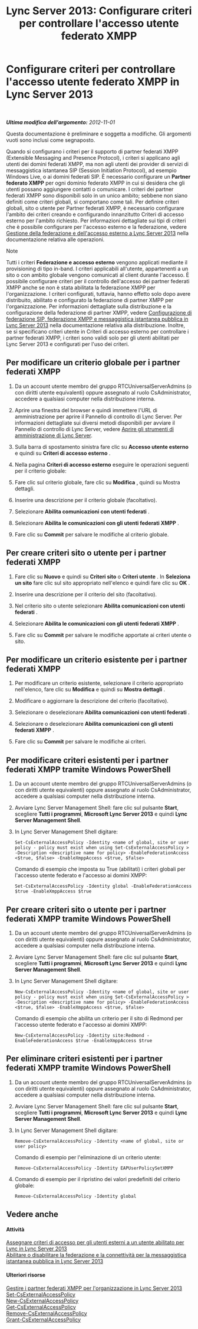﻿---
title: "Lync Server 2013: Configurare criteri per controllare l'accesso utente federato XMPP"
TOCTitle: Configurare criteri per controllare l'accesso utente federato XMPP
ms:assetid: 0fe0ff75-e52a-4e3e-923a-64f6412ac4e4
ms:mtpsurl: https://technet.microsoft.com/it-it/library/JJ552446(v=OCS.15)
ms:contentKeyID: 49299704
ms.date: 08/24/2015
mtps_version: v=OCS.15
ms.translationtype: HT
---

# Configurare criteri per controllare l'accesso utente federato XMPP in Lync Server 2013

 

_**Ultima modifica dell'argomento:** 2012-11-01_

Questa documentazione è preliminare e soggetta a modifiche. Gli argomenti vuoti sono inclusi come segnaposto.

Quando si configurano i criteri per il supporto di partner federati XMPP (Extensible Messaging and Presence Protocol), i criteri si applicano agli utenti dei domini federati XMPP, ma non agli utenti dei provider di servizi di messaggistica istantanea SIP (Session Initiation Protocol), ad esempio Windows Live, o ai domini federati SIP. È necessario configurare un **Partner federato XMPP** per ogni dominio federato XMPP in cui si desidera che gli utenti possano aggiungere contatti o comunicare. I criteri dei partner federati XMPP sono disponibili solo in un unico ambito; sebbene non siano definiti come criteri globali, si comportano come tali. Per definire criteri globali, sito o utente per Partner federati XMPP, è necessario configurare l'ambito dei criteri creando e configurando innanzitutto Criteri di accesso esterno per l'ambito richiesto. Per informazioni dettagliate sui tipi di criteri che è possibile configurare per l'accesso esterno e la federazione, vedere [Gestione della federazione e dell'accesso esterno a Lync Server 2013](lync-server-2013-managing-federation-and-external-access-to-lync-server-2013.md) nella documentazione relativa alle operazioni.


> [!NOTE]
> Tutti i criteri <STRONG>Federazione e accesso esterno</STRONG> vengono applicati mediante il provisioning di tipo in-band. I criteri applicabili all'utente, appartenenti a un sito o con ambito globale vengono comunicati al client durante l'accesso. È possibile configurare criteri per il controllo dell'accesso dei partner federati XMPP anche se non è stata abilitata la federazione XMPP per l'organizzazione. I criteri configurati, tuttavia, hanno effetto solo dopo avere distribuito, abilitato e configurato la federazione di partner XMPP per l'organizzazione. Per informazioni dettagliate sulla distribuzione e la configurazione della federazione di partner XMPP, vedere <A href="lync-server-2013-configuring-sip-federation-xmpp-federation-and-public-instant-messaging.md">Configurazione di federazione SIP, federazione XMPP e messaggistica istantanea pubblica in Lync Server 2013</A> nella documentazione relativa alla distribuzione. Inoltre, se si specificano criteri utente in Criteri di accesso esterno per controllare i partner federati XMPP, i criteri sono validi solo per gli utenti abilitati per Lync Server 2013 e configurati per l'uso dei criteri.



## Per modificare un criterio globale per i partner federati XMPP

1.  Da un account utente membro del gruppo RTCUniversalServerAdmins (o con diritti utente equivalenti) oppure assegnato al ruolo CsAdministrator, accedere a qualsiasi computer nella distribuzione interna.

2.  Aprire una finestra del browser e quindi immettere l'URL di amministrazione per aprire il Pannello di controllo di Lync Server. Per informazioni dettagliate sui diversi metodi disponibili per avviare il Pannello di controllo di Lync Server, vedere [Aprire gli strumenti di amministrazione di Lync Server](lync-server-2013-open-lync-server-administrative-tools.md).

3.  Sulla barra di spostamento sinistra fare clic su **Accesso utente esterno** e quindi su **Criteri di accesso esterno** .

4.  Nella pagina **Criteri di accesso esterno** eseguire le operazioni seguenti per il criterio globale:

5.  Fare clic sul criterio globale, fare clic su **Modifica** , quindi su Mostra dettagli.

6.  Inserire una descrizione per il criterio globale (facoltativo).

7.  Selezionare **Abilita comunicazioni con utenti federati** .

8.  Selezionare **Abilita le comunicazioni con gli utenti federati XMPP** .

9.  Fare clic su **Commit** per salvare le modifiche al criterio globale.

## Per creare criteri sito o utente per i partner federati XMPP

1.  Fare clic su **Nuovo** e quindi su **Criteri sito** o **Criteri utente** . In **Seleziona un sito** fare clic sul sito appropriato nell'elenco e quindi fare clic su **OK** .

2.  Inserire una descrizione per il criterio del sito (facoltativo).

3.  Nel criterio sito o utente selezionare **Abilita comunicazioni con utenti federati** .

4.  Selezionare **Abilita le comunicazioni con gli utenti federati XMPP** .

5.  Fare clic su **Commit** per salvare le modifiche apportate ai criteri utente o sito.

## Per modificare un criterio esistente per i partner federati XMPP

1.  Per modificare un criterio esistente, selezionare il criterio appropriato nell'elenco, fare clic su **Modifica** e quindi su **Mostra dettagli** .

2.  Modificare o aggiornare la descrizione del criterio (facoltativo).

3.  Selezionare o deselezionare **Abilita comunicazioni con utenti federati** .

4.  Selezionare o deselezionare **Abilita comunicazioni con gli utenti federati XMPP** .

5.  Fare clic su **Commit** per salvare le modifiche ai criteri.

## Per modificare criteri esistenti per i partner federati XMPP tramite Windows PowerShell

1.  Da un account utente membro del gruppo RTCUniversalServerAdmins (o con diritti utente equivalenti) oppure assegnato al ruolo CsAdministrator, accedere a qualsiasi computer nella distribuzione interna.

2.  Avviare Lync Server Management Shell: fare clic sul pulsante **Start**, scegliere **Tutti i programmi**, **Microsoft Lync Server 2013** e quindi **Lync Server Management Shell**.

3.  In Lync Server Management Shell digitare:
    
        Set-CsExternalAccessPolicy -Identity <name of global, site or user policy - policy must exist when using Set-CsExternalAccessPolicy > -Description <descriptive name for policy> -EnableFederationAccess <$true, $false> -EnableXmppAccess <$true, $false>
    
    Comando di esempio che imposta su True (abilitati) i criteri globali per l'accesso utente federato e l'accesso ai domini XMPP:
    
        Set-CsExternalAccessPolicy -Identity global -EnableFederationAccess $true -EnableXmppAccess $true

## Per creare criteri sito o utente per i partner federati XMPP tramite Windows PowerShell

1.  Da un account utente membro del gruppo RTCUniversalServerAdmins (o con diritti utente equivalenti) oppure assegnato al ruolo CsAdministrator, accedere a qualsiasi computer nella distribuzione interna.

2.  Avviare Lync Server Management Shell: fare clic sul pulsante **Start**, scegliere **Tutti i programmi**, **Microsoft Lync Server 2013** e quindi **Lync Server Management Shell**.

3.  In Lync Server Management Shell digitare:
    
        New-CsExternalAccessPolicy -Identity <name of global, site or user policy - policy must exist when using Set-CsExternalAccessPolicy > -Description <descriptive name for policy> -EnableFederationAccess <$true, $false> -EnableXmppAccess <$true, $false>
    
    Comando di esempio che abilita un criterio per il sito di Redmond per l'accesso utente federato e l'accesso ai domini XMPP:
    
        New-CsExternalAccessPolicy -Identity site:Redmond -EnableFederationAccess $true -EnableXmppAccess $true

## Per eliminare criteri esistenti per i partner federati XMPP tramite Windows PowerShell

1.  Da un account utente membro del gruppo RTCUniversalServerAdmins (o con diritti utente equivalenti) oppure assegnato al ruolo CsAdministrator, accedere a qualsiasi computer nella distribuzione interna.

2.  Avviare Lync Server Management Shell: fare clic sul pulsante **Start**, scegliere **Tutti i programmi**, **Microsoft Lync Server 2013** e quindi **Lync Server Management Shell**.

3.  In Lync Server Management Shell digitare:
    
        Remove-CsExternalAccessPolicy -Identity <name of global, site or user policy>
    
    Comando di esempio per l'eliminazione di un criterio utente:
    
        Remove-CsExternalAccessPolicy -Identity EAPUserPolicySetXMPP

4.  Comando di esempio per il ripristino dei valori predefiniti del criterio globale:
    
        Remove-CsExternalAccessPolicy -Identity global

## Vedere anche

#### Attività

[Assegnare criteri di accesso per gli utenti esterni a un utente abilitato per Lync in Lync Server 2013](lync-server-2013-assign-an-external-user-access-policy-to-a-lync-enabled-user.md)  
[Abilitare o disabilitare la federazione e la connettività per la messaggistica istantanea pubblica in Lync Server 2013](lync-server-2013-enable-or-disable-federation-and-public-im-connectivity.md)  

#### Ulteriori risorse

[Gestire i partner federati XMPP per l'organizzazione in Lync Server 2013](lync-server-2013-manage-xmpp-federated-partners-for-your-organization.md)  
[Set-CsExternalAccessPolicy](https://docs.microsoft.com/en-us/powershell/module/skype/Set-CsExternalAccessPolicy)  
[New-CsExternalAccessPolicy](https://docs.microsoft.com/en-us/powershell/module/skype/New-CsExternalAccessPolicy)  
[Get-CsExternalAccessPolicy](https://docs.microsoft.com/en-us/powershell/module/skype/Get-CsExternalAccessPolicy)  
[Remove-CsExternalAccessPolicy](https://docs.microsoft.com/en-us/powershell/module/skype/Remove-CsExternalAccessPolicy)  
[Grant-CsExternalAccessPolicy](https://docs.microsoft.com/en-us/powershell/module/skype/Grant-CsExternalAccessPolicy)

